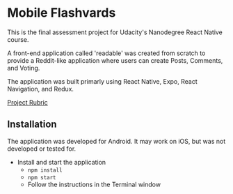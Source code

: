 # Mobile Flashvards
This is the final assessment project for Udacity's Nanodegree React Native course.

A front-end application called 'readable' was created from scratch to provide a Reddit-like application where users can create Posts, Comments, and Voting.

The application was built primarly using React Native, Expo, React Navigation, and Redux.

[Project Rubric](https://review.udacity.com/#!/rubrics/1021/view)

## Installation
The application was developed for Android. It may work on iOS, but was not developed or tested for.

* Install and start the application
    - `npm install`
    - `npm start`
    - Follow the instructions in the Terminal window